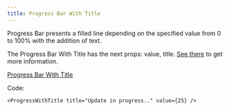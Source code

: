 ```yaml
---
title: Progress Bar With Title
---
```


Progress Bar presents a filled line depending on the specified value from 0 to 100% with the addition of text.

The Progress Bar With Title has the next props: value, title. [See there](/?path=/docs/core-progress-progresswithtitle--docs) to get more information.

[Progress Bar With Title](/?path=/story/core-progress-progresswithtitle--default)

Code:

```tsx
<ProgressWithTitle title="Update in progress.." value={25} />
```
